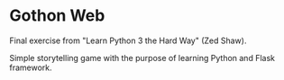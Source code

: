 # Gothon Web

Final exercise from "Learn Python 3 the Hard Way" (Zed Shaw).

Simple storytelling game with the purpose of learning Python and Flask framework.





